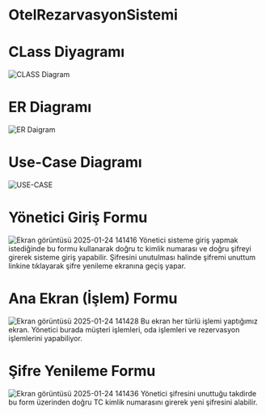 # OtelRezarvasyonSistemi 

# CLass Diyagramı
![CLASS Diagram](https://github.com/user-attachments/assets/6f05d4ce-eb85-4ce9-919d-eeda8eb3dda0)

 # ER Diagramı  
 ![ER Daigram](https://github.com/user-attachments/assets/d27f8278-ad6a-427d-8879-3a407bf22a39)

 # Use-Case Diagramı
 ![USE-CASE](https://github.com/user-attachments/assets/70e1fd25-9acf-44c2-b4c8-b0f399dd8c75)

# Yönetici Giriş Formu  
![Ekran görüntüsü 2025-01-24 141416](https://github.com/user-attachments/assets/be730441-44aa-4ad6-9e85-a54673c3d35f)
Yönetici sisteme giriş yapmak istediğinde bu formu kullanarak doğru tc kimlik numarası ve doğru şifreyi girerek sisteme giriş yapabilir. Şifresini unutulması halinde şifremi unuttum linkine tıklayarak şifre yenileme ekranına geçiş yapar.

# Ana Ekran (İşlem) Formu
![Ekran görüntüsü 2025-01-24 141428](https://github.com/user-attachments/assets/c96efec6-5f00-424b-a0ac-025fa6be9af7)
Bu ekran her türlü işlemi yaptığımız ekran. Yönetici burada müşteri işlemleri, oda işlemleri ve rezervasyon işlemlerini yapabiliyor.

# Şifre Yenileme Formu
![Ekran görüntüsü 2025-01-24 141436](https://github.com/user-attachments/assets/ce7b1cbf-a54a-4f97-bbf5-b055cbdc60b7)
 Yönetici şifresini unuttuğu takdirde bu form üzerinden doğru TC kimlik numarasını girerek yeni şifresini alabilir.



